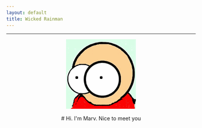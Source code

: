 ```yaml
---
layout: default
title: Wicked Rainman
---
```

__________________

<p align="center" >
  <img src="/pictures/marv.png">
</p>
<center>
# Hi. I'm Marv. Nice to meet you
</center>

